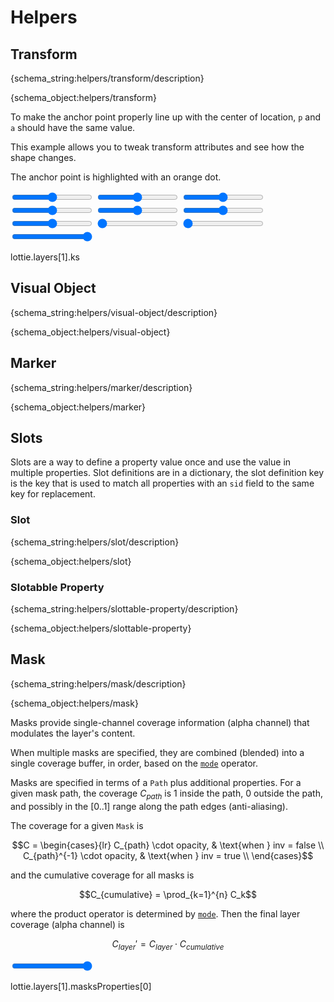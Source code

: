 # Helpers

<h2 id="transform">Transform</h2>

{schema_string:helpers/transform/description}

{schema_object:helpers/transform}


To make the anchor point properly line up with the center of location, `p` and `a` should have the same value.


This example allows you to tweak transform attributes and see how the shape changes.

The anchor point is highlighted with an orange dot.

<lottie-playground example="transform.json">
    <form>
        <input title="Anchor X" type="range" min="0" value="256" max="512"/>
        <input title="Anchor Y" type="range" min="0" value="256" max="512"/>
        <input title="Position X" type="range" min="0" value="256" max="512"/>
        <input title="Position Y" type="range" min="0" value="256" max="512"/>
        <input title="Scale X" type="range" min="0" value="100" max="200"/>
        <input title="Scale Y" type="range" min="0" value="100" max="200"/>
        <input title="Rotation" type="range" min="-360" value="0" max="360"/>
        <input title="Skew" type="range" min="0" value="0" max="360"/>
        <input title="Skew Angle" type="range" min="0" value="0" max="360"/>
        <input title="Opacity" type="range" min="0" value="100" max="100"/>
    </form>
    <json>lottie.layers[1].ks</json>
    <script>
    lottie.layers[0].ks.p.k[0] = data["Anchor X"];
    lottie.layers[1].ks.a.k[0] = data["Anchor X"];
    lottie.layers[0].ks.p.k[1] = data["Anchor Y"];
    lottie.layers[1].ks.a.k[1] = data["Anchor Y"];
    lottie.layers[1].ks.p.k[0] = data["Position X"];
    lottie.layers[1].ks.p.k[1] = data["Position Y"];
    lottie.layers[1].ks.s.k[0] = data["Scale X"];
    lottie.layers[1].ks.s.k[1] = data["Scale Y"];
    lottie.layers[1].ks.r.k = data["Rotation"];
    lottie.layers[1].ks.sk.k = data["Skew"];
    lottie.layers[1].ks.sa.k = data["Skew Angle"];
    lottie.layers[1].ks.o.k = data["Opacity"];
    </script>
</lottie-playground>

<h2 id="visual-object">Visual Object</h2>

{schema_string:helpers/visual-object/description}

{schema_object:helpers/visual-object}


<h2 id="marker">Marker</h2>

{schema_string:helpers/marker/description}

{schema_object:helpers/marker}

<h2 id="slots">Slots</h2>

Slots are a way to define a property value once and use the value in multiple
properties. Slot definitions are in a dictionary, the slot definition key is the
key that is used to match all properties with an `sid` field to the same key for
replacement.

<h3 id="slot">Slot</h3>

{schema_string:helpers/slot/description}

{schema_object:helpers/slot}

<h3 id="slottable-property">Slotabble Property</h3>

{schema_string:helpers/slottable-property/description}

{schema_object:helpers/slottable-property}

<h2 id="mask">Mask</h2>

{schema_string:helpers/mask/description}

{schema_object:helpers/mask}

Masks provide single-channel coverage information (alpha channel) that modulates the layer's
content.

When multiple masks are specified, they are combined (blended) into a single coverage buffer,
in order, based on the [`mode`](constants.md#mask-mode) operator.

Masks are specified in terms of a `Path` plus additional properties.  For a given mask path,
the coverage $C_{path}$ is $1$ inside the path, $0$ outside the path, and possibly in the $[0..1]$
range along the path edges (anti-aliasing).

The coverage for a given `Mask` is

$$C = \begin{cases}{lr}
  C_{path} \cdot opacity, & \text{when } inv = false \\
  C_{path}^{-1} \cdot opacity, & \text{when } inv = true \\
\end{cases}$$

and the cumulative coverage for all masks is

$$C_{cumulative} = \prod_{k=1}^{n} C_k$$

where the product operator is determined by [`mode`](constants.md#mask-mode).
Then the final layer coverage (alpha channel) is

$$C_{layer}\prime = C_{layer} \cdot C_{cumulative}$$

<lottie-playground example="mask.json">
    <title>Example</title>
    <form>
        <input type="range" min="0" max="100" value="100" title="Opacity"/>
    </form>
    <json>lottie.layers[1].masksProperties[0]</json>
    <script>
        let mask = lottie.layers[1].masksProperties[0];
        mask.o.k = Number(data["Opacity"]);
    </script>
</lottie-playground>

